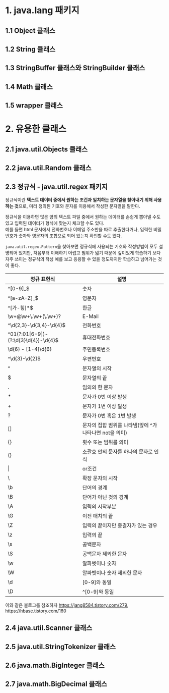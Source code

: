 # 1. java.lang 패키지

## 1.1 Object 클래스

## 1.2 String 클래스

## 1.3 StringBuffer 클래스와 StringBuilder 클래스

## 1.4 Math 클래스

## 1.5 wrapper 클래스

# 2. 유용한 클래스

## 2.1 java.util.Objects 클래스

## 2.2 java.util.Random 클래스

## 2.3 정규식 - java.util.regex 패키지

정규식이란 **텍스트 데이터 중에서 원하는 조건과 일치하는 문자열을 찾아내기 위해 사용하는 것**으로, 미리 정의된 기호와 문자를 이용해서 작성한 문자열을 말한다.

정규식을 이용하면 많은 양의 텍스트 파일 중에서 원하는 데이터를 손쉽게 뽑아낼 수도 있고 입력된 데이터가 형식에 맞는지 체크할 수도 있다.
</br>예를 들면 html 문서에서 전화번호나 이메일 주소만을 따로 추출한다거나, 입력한 비밀번호가 숫자와 영문자의 조합으로 되어 있는지 확인할 수도 있다.

`java.util.regex.Pattern`을 찾아보면 정규식에 사용되는 기호와 작성방법이 모두 설명되어 있지만, 처음부터 이해하기 어렵고 범위가 넓기 때문에 깊이있게 학습하기 보다 자주 쓰이는 정규식의 작성 예를 보고 응용할 수 있을 정도까지만 학습하고 넘어가는 것이 좋다.

| 정규 표현식                          | 설명         |
| ------------------------------------ | ------------ |
| ^[0-9]\_$                            | 숫자         |
| ^[a-zA-Z]\_$                         | 영문자       |
| ^[가-힣]\*$                          | 한글         |
| \\w+@\\w+\\.\\w+(\\.\\w+)?           | E-Mail       |
| ^\d{2,3}-\d{3,4}-\d{4}$              | 전화번호     |
| ^01(?:01[6-9])-(?:\d{3}\d{4})-\d{4}$ | 휴대전화번호 |
| \d{6} \- [1-4]\d{6}                  | 주민등록번호 |
| ^\d{3}-\d{2}$                        | 우편번호     |
|^|문자열의 시작|
|$|문자열의 끝|
|.|임의의 한 문자|
|*|문자가 0번 이상 발생|
|+|문자가 1번 이상 발생|
|?|문자가 0번 혹은 1번 발생|
|[]|문자의 집합 범위를 나타냄(앞에 ^가 나타나면 not을 의미)|
|{}|횟수 또는 범위를 의미|
|()|소괄호 안의 문자를 하나의 문자로 인식|
|\||or조건|
| \\ |확장 문자의 시작|
|\b|단어의 경계|
|\B|단어가 아닌 것의 경계|
|\A|입력의 시작부분|
|\G|이전 매치의 끝|
|\Z|입력의 끝이지만 종결자가 있는 경우|
|\z|입력의 끝|
|\s|공백문자|
|\S|공백문자 제외한 문자|
|\w|알파벳이나 숫자|
|\W|알파벳이나 숫자 제외한 문자|
|\d|\[0-9\]와 동일|
|\D|^\[0-9\]와 동일|

이와 같은 블로그를 참조하자 https://jang8584.tistory.com/279, https://hbase.tistory.com/160

## 2.4 java.util.Scanner 클래스

## 2.5 java.util.StringTokenizer 클래스

## 2.6 java.math.BigInteger 클래스

## 2.7 java.math.BigDecimal 클래스
